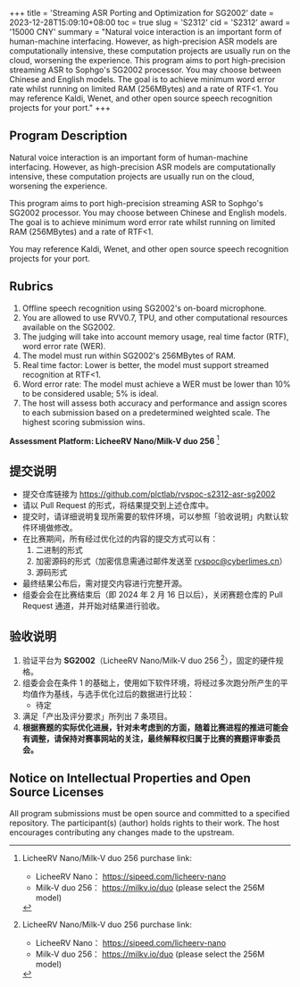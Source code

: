 +++
title = 'Streaming ASR Porting and Optimization for SG2002'
date = 2023-12-28T15:09:10+08:00
toc = true
slug = 'S2312'
cid = 'S2312'
award = '15000 CNY'
summary = "Natural voice interaction is an important form of human-machine interfacing. However, as high-precision ASR models are computationally intensive, these computation projects are usually run on the cloud, worsening the experience. This program aims to port high-precision streaming ASR to Sophgo's SG2002 processor. You may choose between Chinese and English models. The goal is to achieve minimum word error rate whilst running on limited RAM (256MBytes) and a rate of RTF<1. You may reference Kaldi, Wenet, and other open source speech recognition projects for your port."
+++

## Program Description

Natural voice interaction is an important form of human-machine interfacing. However, as high-precision ASR models are computationally intensive, these computation projects are usually run on the cloud, worsening the experience.

This program aims to port high-precision streaming ASR to Sophgo's SG2002 processor. You may choose between Chinese and English models. The goal is to achieve minimum word error rate whilst running on limited RAM (256MBytes) and a rate of RTF<1.

You may reference Kaldi, Wenet, and other open source speech recognition projects for your port.

## Rubrics

1. Offline speech recognition using SG2002's on-board microphone.
2. You are allowed to use RVV0.7, TPU, and other computational resources available on the SG2002.
3. The judging will take into account memory usage, real time factor (RTF), word error rate (WER).
4. The model must run within SG2002's 256MBytes of RAM.
5. Real time factor: Lower is better, the model must support streamed recognition at RTF<1.
6. Word error rate: The model must achieve a WER must be lower than 10% to be considered usable; 5% is ideal.
7. The host will assess both accuracy and performance and assign scores to each submission based on a predetermined weighted scale. The highest scoring submission wins.

**Assessment Platform: LicheeRV Nano/Milk-V duo 256** [^1]

## 提交说明

* 提交仓库链接为 https://github.com/plctlab/rvspoc-s2312-asr-sg2002
* 请以 Pull Request 的形式，将结果提交到上述仓库中。
* 提交时，请详细说明复现所需要的软件环境，可以参照「验收说明」内默认软件环境做修改。
* 在比赛期间，所有经过优化过的内容的提交方式可以有：
  1. 二进制的形式
  2. 加密源码的形式（加密信息需通过邮件发送至 rvspoc@cyberlimes.cn）
  3. 源码形式
* 最终结果公布后，需对提交内容进行完整开源。
* 组委会会在比赛结束后（即 2024 年 2 月 16 日以后），关闭赛题仓库的 Pull Request 通道，并开始对结果进行验收。

## 验收说明

1. 验证平台为 **SG2002**（LicheeRV Nano/Milk-V duo 256 [^1]），固定的硬件规格。
2. 组委会会在条件 1 的基础上，使用如下软件环境，将经过多次跑分所产生的平均值作为基线，与选手优化过后的数据进行比较：
   - 待定
3. 满足「产出及评分要求」所列出 7 条项目。
4. **根据赛题的实际优化进展，针对未考虑到的方面，随着比赛进程的推进可能会有调整，请保持对赛事网站的关注，最终解释权归属于比赛的赛题评审委员会。**

## Notice on Intellectual Properties and Open Source Licenses

All program submissions must be open source and committed to a specified repository. The participant(s) (author) holds rights to their work. The host encourages contributing any changes made to the upstream.


[^1]: LicheeRV Nano/Milk-V duo 256 purchase link:
      - LicheeRV Nano： https://sipeed.com/licheerv-nano
      - Milk-V duo 256： https://milkv.io/duo (please select the 256M model)
